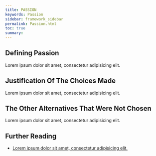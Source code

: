 ```yaml
---
title: PASSION
keywords: Passion
sidebar: framework_sidebar
permalink: Passion.html
toc: true
summary:
---
```



## Defining Passion
Lorem ipsum dolor sit amet, consectetur adipisicing elit.

## Justification Of The Choices Made
Lorem ipsum dolor sit amet, consectetur adipisicing elit.

## The Other Alternatives That Were Not Chosen
Lorem ipsum dolor sit amet, consectetur adipisicing elit.

## Further Reading
* [Lorem ipsum dolor sit amet, consectetur adipisicing elit.]()
